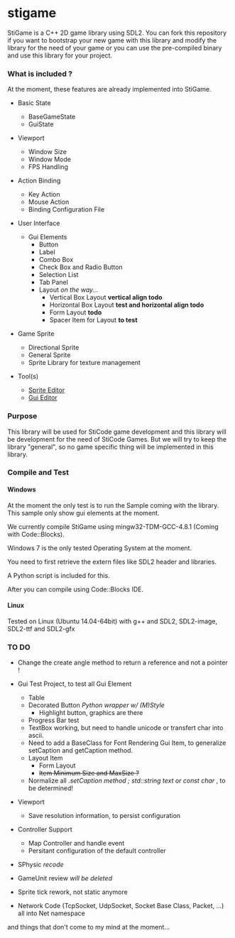 stigame
=======
StiGame is a C++ 2D game library using SDL2.
You can fork this repository if you want to bootstrap your new game with this library and modify the library for the need of your game
or you can use the pre-compiled binary and use this library for your project.

### What is included ?
At the moment, these features are already implemented into StiGame.

- Basic State
  - BaseGameState
  - GuiState
- Viewport
  - Window Size
  - Window Mode
  - FPS Handling
- Action Binding
  - Key Action
  - Mouse Action
  - Binding Configuration File
- User Interface
  - Gui Elements
    - Button
	- Label
	- Combo Box
	- Check Box and Radio Button
	- Selection List
	- Tab Panel
	- Layout *on the way...*
		- Vertical Box Layout **vertical align todo**
		- Horizontal Box Layout **test and horizontal align todo**
		- Form Layout **todo**
		- Spacer Item for Layout **to test**
- Game Sprite
  - Directional Sprite
  - General Sprite
  - Sprite Library for texture management
  
- Tool(s)
  - [Sprite Editor](tools/sprite-editor)
  - [Gui Editor](tools/gui-editor)

### Purpose
This library will be used for StiCode game development and this library will be development for the need of StiCode Games.
But we will try to keep the library "general", so no game specific thing will be implemented in this library.

### Compile and Test

#### Windows

At the moment the only test is to run the Sample coming with the library. This sample only show gui elements at the moment.

We currently compile StiGame using mingw32-TDM-GCC-4.8.1 (Coming with Code::Blocks).

Windows 7 is the only tested Operating System at the moment.

You need to first retrieve the extern files like SDL2 header and libraries.

A Python script is included for this.

After you can compile using Code::Blocks IDE.

#### Linux

Tested on Linux (Ubuntu 14.04-64bit) with g++ and SDL2, SDL2-image, SDL2-ttf and SDL2-gfx

### TO DO

- Change the create angle method to return a reference and not a pointer !

- Gui Test Project, to test all Gui Element
	- Table
	- Decorated Button *Python wrapper w/ (M)Style*
		- Highlight button, graphics are there
	- Progress Bar test
	- TextBox working, but need to handle unicode or transfert char into ascii.
	- Need to add a BaseClass for Font Rendering Gui Item, to generalize setCaption and getCaption method.
	- Layout Item
		- Form Layout
		- ~~Item Minimum Size and MaxSize ?~~
	- Normalize all *.setCaption method ; std::string text or const char* , to be determined!
	
- Viewport
  -	Save resolution information, to persist configuration
 
- Controller Support
  - Map Controller and handle event
  - Persitant configuration of the default controller
  
- SPhysic *recode*
 
- GameUnit review *will be deleted*

- Sprite tick rework, not static anymore

- Network Code (TcpSocket, UdpSocket, Socket Base Class, Packet, ...) all into Net namespace

and things that don't come to my mind at the moment...


